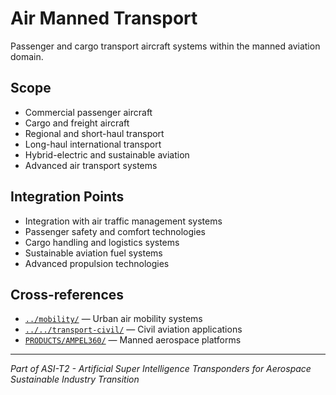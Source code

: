 # Air Manned Transport

Passenger and cargo transport aircraft systems within the manned aviation domain.

## Scope

- Commercial passenger aircraft
- Cargo and freight aircraft
- Regional and short-haul transport
- Long-haul international transport
- Hybrid-electric and sustainable aviation
- Advanced air transport systems

## Integration Points

- Integration with air traffic management systems
- Passenger safety and comfort technologies
- Cargo handling and logistics systems
- Sustainable aviation fuel systems
- Advanced propulsion technologies

## Cross-references

- [`../mobility/`](../mobility/) — Urban air mobility systems
- [`../../transport-civil/`](../../transport-civil/) — Civil aviation applications
- [`PRODUCTS/AMPEL360/`](../../../PRODUCTS/AMPEL360/) — Manned aerospace platforms

---

*Part of ASI-T2 - Artificial Super Intelligence Transponders for Aerospace Sustainable Industry Transition*